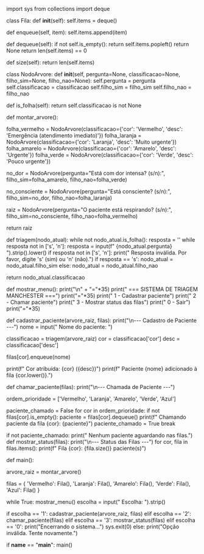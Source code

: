 import sys
from collections import deque

class Fila:
    def __init__(self):
        self.items = deque()

def enqueue(self, item):
        self.items.append(item)

 def dequeue(self):
        if not self.is_empty():
            return self.items.popleft()
        return None
    return len(self.items) == 0

  def size(self):
        return len(self.items)

class NodoArvore:
    def __init__(self, pergunta=None, classificacao=None, filho_sim=None, filho_nao=None):
        self.pergunta = pergunta
        self.classificacao = classificacao
        self.filho_sim = filho_sim
        self.filho_nao = filho_nao

  def is_folha(self):
     return self.classificacao is not None

def montar_arvore():
    
   folha_vermelho = NodoArvore(classificacao={'cor': 'Vermelho', 'desc': 'Emergência (atendimento imediato)'})
    folha_laranja = NodoArvore(classificacao={'cor': 'Laranja', 'desc': 'Muito urgente'})
    folha_amarelo = NodoArvore(classificacao={'cor': 'Amarelo', 'desc': 'Urgente'})
    folha_verde = NodoArvore(classificacao={'cor': 'Verde', 'desc': 'Pouco urgente'})
    
 no_dor = NodoArvore(pergunta="Está com dor intensa? (s/n):",
                        filho_sim=folha_amarelo,
                        filho_nao=folha_verde)

 no_consciente = NodoArvore(pergunta="Está consciente? (s/n):",
                               filho_sim=no_dor,
                               filho_nao=folha_laranja)

  raiz = NodoArvore(pergunta="O paciente está respirando? (s/n):",
                      filho_sim=no_consciente,
                      filho_nao=folha_vermelho)

   return raiz

def triagem(nodo_atual):
    while not nodo_atual.is_folha():
        resposta = ''
        while resposta not in ['s', 'n']:
            resposta = input(f"  {nodo_atual.pergunta} ").strip().lower()
            if resposta not in ['s', 'n']:
                print("  Resposta inválida. Por favor, digite 's' (sim) ou 'n' (não).")
             if resposta == 's':
            nodo_atual = nodo_atual.filho_sim
        else:
            nodo_atual = nodo_atual.filho_nao
            
  return nodo_atual.classificacao

def mostrar_menu():
    print("\n" + "="*35)
    print(" === SISTEMA DE TRIAGEM MANCHESTER ===")
    print("="*35)
    print(" 1 - Cadastrar paciente")
    print(" 2 - Chamar paciente")
    print(" 3 - Mostrar status das filas")
    print(" 0 - Sair")
    print("="*35)

def cadastrar_paciente(arvore_raiz, filas):
    print("\n--- Cadastro de Paciente ---")
    nome = input("  Nome do paciente: ")
    
 classificacao = triagem(arvore_raiz)
    cor = classificacao['cor']
    desc = classificacao['desc']
    
   filas[cor].enqueue(nome)
    
  print(f"  Cor atribuída: {cor} ({desc})")
    print(f"  Paciente {nome} adicionado à fila {cor.lower()}.")

def chamar_paciente(filas):
    print("\n--- Chamada de Paciente ---")
    
 ordem_prioridade = ['Vermelho', 'Laranja', 'Amarelo', 'Verde', 'Azul']
    
  paciente_chamado = False
  for cor in ordem_prioridade:
        if not filas[cor].is_empty():
            paciente = filas[cor].dequeue()
            print(f"  Chamando paciente da fila {cor}: {paciente}")
            paciente_chamado = True
            break
            
 if not paciente_chamado:
        print("  Nenhum paciente aguardando nas filas.")
def mostrar_status(filas):
    print("\n--- Status das Filas ---")
    for cor, fila in filas.items():
        print(f"  Fila {cor}: {fila.size()} paciente(s)")

def main():
    
 arvore_raiz = montar_arvore()
    
 filas = {
        'Vermelho': Fila(),
        'Laranja': Fila(),
        'Amarelo': Fila(),
        'Verde': Fila(),
        'Azul': Fila()
    }
    
  while True:
        mostrar_menu()
        escolha = input("  Escolha: ").strip()
        
  if escolha == '1':
            cadastrar_paciente(arvore_raiz, filas)
        elif escolha == '2':
            chamar_paciente(filas)
        elif escolha == '3':
            mostrar_status(filas)
        elif escolha == '0':
            print("Encerrando o sistema...")
            sys.exit(0)
        else:
            print("Opção inválida. Tente novamente.")

if __name__ == "__main__":
    main()
